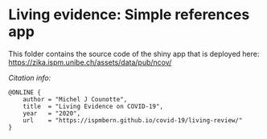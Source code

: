# Living evidence: Simple references app

This folder contains the source code of the shiny app that is deployed here: https://zika.ispm.unibe.ch/assets/data/pub/ncov/


*Citation info:*

```
@ONLINE {
    author = "Michel J Counotte",
    title  = "Living Evidence on COVID-19",
    year   = "2020",
    url    = "https://ispmbern.github.io/covid-19/living-review/"
}
```